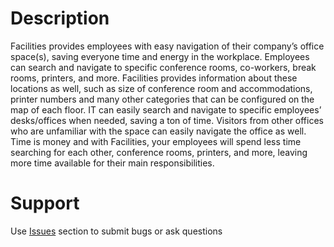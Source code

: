 # Description
Facilities provides employees with easy navigation of their company’s office space(s), saving everyone time and energy in the workplace. Employees can search and navigate to specific conference rooms, co-workers, break rooms, printers, and more. Facilities provides information about these locations as well, such as size of conference room and accommodations, printer numbers and many other categories that can be configured on the map of each floor. IT can easily search and navigate to specific employees’ desks/offices when needed, saving a ton of time. Visitors from other offices who are unfamiliar with the space can easily navigate the office as well. Time is money and with Facilities, your employees will spend less time searching for each other, conference rooms, printers, and more, leaving more time available for their main responsibilities.

# Support
Use [Issues](https://github.com/scastria/FacilitiesApp/issues) section to submit bugs or ask questions
